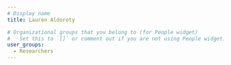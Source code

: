 ```yaml
---
# Display name
title: Lauren Aldoroty

# Organizational groups that you belong to (for People widget)
#   Set this to `[]` or comment out if you are not using People widget.
user_groups:
  - Researchers
---
```

